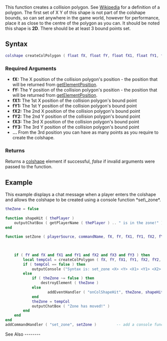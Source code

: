 This function creates a collision polygon. See [Wikipedia](http://en.wikipedia.org/wiki/Polygon) for a definition of a polygon. The first set of X Y of this shape is not part of the colshape bounds, so can set anywhere in the game world, however for performance, place it as close to the centre of the polygon as you can. It should be noted this shape is **2D**. There should be at least 3 bound points set.

Syntax
------

``` lua
colshape createColPolygon ( float fX, float fY, float fX1, float fY1, float fX2, float fY2, float fX3, float fY3, ... )
```

### Required Arguments

-   **fX:** The X position of the collision polygon's position - the position that will be returned from [getElementPosition](/getElementPosition.md "wikilink").
-   **fY:** The Y position of the collision polygon's position - the position that will be returned from [getElementPosition](/getElementPosition.md "wikilink").
-   **fX1:** The 1st X position of the collision polygon's bound point
-   **fY1:** The 1st Y position of the collision polygon's bound point
-   **fX2:** The 2nd X position of the collision polygon's bound point
-   **fY2:** The 2nd Y position of the collision polygon's bound point
-   **fX3:** The 3rd X position of the collision polygon's bound point
-   **fY3:** The 3rd Y position of the collision polygon's bound point
-   **...** From the 3rd position you can have as many points as you require to create the colshape.

### Returns

Returns a [colshape](/colshape.md "wikilink") element if successful, *false* if invalid arguments were passed to the function.

Example
-------

<section name="Server" class="server" show="true">
This example displays a chat message when a player enters the colshape and allows the colshape to be created using a console function *set\_zone*.

``` lua
theZone = false
 
function shapeHit ( thePlayer ) 
    outputChatBox ( getPlayerName ( thePlayer ) .. " is in the zone!" )                -- display a message in everyone's chat box
end
 
function setZone ( playerSource, commandName, fX, fY, fX1, fY1, fX2, fY2, fX3, fY3 )   --Remember that after the 3rd position you 
                                                                                       --can have as many points as you require to 
                                                                                       --create the colshape.

    if ( fY and fX and fX1 and fY1 and fX2 and fX3 and fY3 ) then                      -- check we've got the 8 args we need
        local tempCol = createColPolygon ( fX, fY, fX1, fY1, fX2, fY2, fX3, fY3 )      -- create a col
        if ( tempCol == false ) then                                                   -- did the col get created successfully?
            outputConsole ("Syntax is: set_zone <X> <Y> <X1> <Y1> <X2> <Y2> <X3> <Y3>")-- inform the user what the valid syntax is
        else
            if ( theZone ~= false ) then                                               -- did we already have a zone?
                destroyElement ( theZone )                                             -- if so, destroy it
            else
                   addEventHandler ( "onColShapeHit", theZone, shapeHit )              -- add a handler for the onColShapeHit event
            end
            theZone = tempCol                                                          -- and store the new zone we've made
            outputChatBox ( "Zone has moved!" )                                        -- and tell everyone
        end
    end
end
addCommandHandler ( "set_zone", setZone )         -- add a console function called set_zone that will trigger the function setZone
```

</section>
See Also
--------
